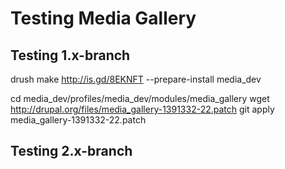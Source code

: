 Testing Media Gallery
==

Testing 1.x-branch
--

  drush make http://is.gd/8EKNFT --prepare-install media_dev


  cd media_dev/profiles/media_dev/modules/media_gallery
  wget http://drupal.org/files/media_gallery-1391332-22.patch
  git apply media_gallery-1391332-22.patch

Testing 2.x-branch
--

